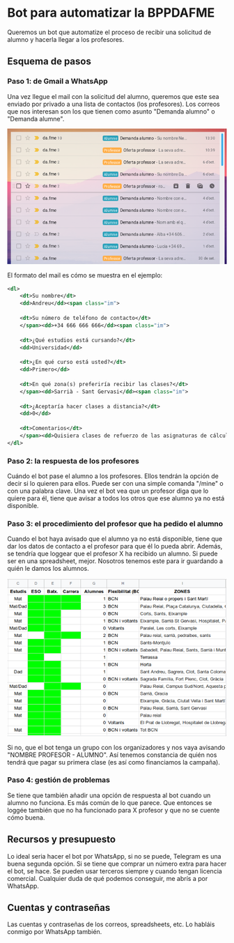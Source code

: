 # Bot para automatizar la BPPDAFME
Queremos un bot que automatize el proceso de recibir una solicitud de alumno y hacerla llegar a los profesores.

## Esquema de pasos
### Paso 1: de Gmail a WhatsApp
Una vez llegue el mail con la solicitud del alumno, queremos que este sea enviado por privado a una lista de contactos (los profesores).
Los correos que nos interesan son los que tienen como asunto "Demanda alumno" o "Demanda alumne".

![Lista de correos con diferentes asuntos](./img/README/borsadeprofesmail.png "Correo de la BPPDAFME")

El formato del mail es cómo se muestra en el ejemplo:
```xml
<dl>
    <dt>Su nombre</dt>
    <dd>Andreu</dd><span class="im">

    <dt>Su número de teléfono de contacto</dt>
    </span><dd>+34 666 666 666</dd><span class="im">

    <dt>¿Qué estudios está cursando?</dt>
    <dd>Universidad</dd>

    <dt>¿En qué curso está usted?</dt>
    <dd>Primero</dd>

    <dt>En qué zona(s) preferiría recibir las clases?</dt>
    </span><dd>Sarrià - Sant Gervasi</dd><span class="im">

    <dt>¿Aceptaría hacer clases a distancia?</dt>
    <dd>0</dd>

    <dt>Comentarios</dt>
    </span><dd>Quisiera clases de refuerzo de las asignaturas de cálculo y álgebra, que son las que más me cuestan de momento.</dd>
</dl>
```

### Paso 2: la respuesta de los profesores
Cuándo el bot pase el alumno a los profesores.
Ellos tendrán la opción de decir si lo quieren para ellos.
Puede ser con una simple comanda "/mine" o con una palabra clave.
Una vez el bot vea que un profesor diga que lo quiere para él, tiene que avisar a todos los otros que ese alumno ya no está disponible.

### Paso 3: el procedimiento del profesor que ha pedido el alumno
Cuando el bot haya avisado que el alumno ya no está disponible, tiene que dar los datos de contacto a el profesor para que él lo pueda abrir.
Además, se tendría que loggear que el profesor X ha recibido un alumno. 
Si puede ser en una spreadsheet, mejor. Nosotros tenemos este para ir guardando a quién le damos los alumnos.

![Google Spreadsheet con información sobre los profesores y sobre cuántos alumnos tienen](./img/README/excel-bppdafme.png "Google Spreadsheet con los alumnos")

Si no, que el bot tenga un grupo con los organizadores y nos vaya avisando "NOMBRE PROFESOR - ALUMNO".
Así tenemos constancia de quién nos tendrá que pagar su primera clase (es así como financiamos la campaña).

### Paso 4: gestión de problemas
Se tiene que también añadir una opción de respuesta al bot cuando un alumno no funciona.
Es más común de lo que parece.
Que entonces se loggée también que no ha funcionado para X profesor y que no se cuente cómo buena.

## Recursos y presupuesto
Lo ideal seria hacer el bot por WhatsApp, si no se puede, Telegram es una buena segunda opción.
Si se tiene que comprar un número extra para hacer el bot, se hace.
Se pueden usar terceros siempre y cuando tengan licencia comercial.
Cualquier duda de qué podemos conseguir, me abrís a por WhatsApp.

## Cuentas y contraseñas
Las cuentas y contraseñas de los correos, spreadsheets, etc. Lo habláis conmigo por WhatsApp también.

